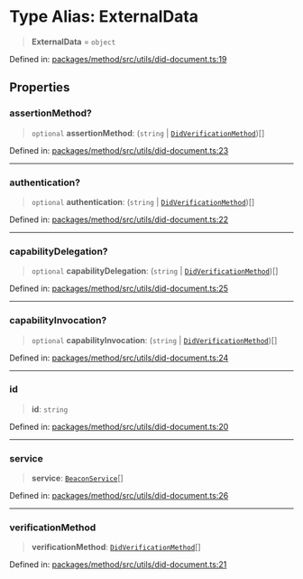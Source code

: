 # Type Alias: ExternalData

> **ExternalData** = `object`

Defined in: [packages/method/src/utils/did-document.ts:19](https://github.com/dcdpr/did-btcr2-js/blob/c82bc5c69016e1146a0c52c6e6b21621f5abd6d4/packages/method/src/utils/did-document.ts#L19)

## Properties

### assertionMethod?

> `optional` **assertionMethod**: (`string` \| [`DidVerificationMethod`](../classes/DidVerificationMethod.md))[]

Defined in: [packages/method/src/utils/did-document.ts:23](https://github.com/dcdpr/did-btcr2-js/blob/c82bc5c69016e1146a0c52c6e6b21621f5abd6d4/packages/method/src/utils/did-document.ts#L23)

***

### authentication?

> `optional` **authentication**: (`string` \| [`DidVerificationMethod`](../classes/DidVerificationMethod.md))[]

Defined in: [packages/method/src/utils/did-document.ts:22](https://github.com/dcdpr/did-btcr2-js/blob/c82bc5c69016e1146a0c52c6e6b21621f5abd6d4/packages/method/src/utils/did-document.ts#L22)

***

### capabilityDelegation?

> `optional` **capabilityDelegation**: (`string` \| [`DidVerificationMethod`](../classes/DidVerificationMethod.md))[]

Defined in: [packages/method/src/utils/did-document.ts:25](https://github.com/dcdpr/did-btcr2-js/blob/c82bc5c69016e1146a0c52c6e6b21621f5abd6d4/packages/method/src/utils/did-document.ts#L25)

***

### capabilityInvocation?

> `optional` **capabilityInvocation**: (`string` \| [`DidVerificationMethod`](../classes/DidVerificationMethod.md))[]

Defined in: [packages/method/src/utils/did-document.ts:24](https://github.com/dcdpr/did-btcr2-js/blob/c82bc5c69016e1146a0c52c6e6b21621f5abd6d4/packages/method/src/utils/did-document.ts#L24)

***

### id

> **id**: `string`

Defined in: [packages/method/src/utils/did-document.ts:20](https://github.com/dcdpr/did-btcr2-js/blob/c82bc5c69016e1146a0c52c6e6b21621f5abd6d4/packages/method/src/utils/did-document.ts#L20)

***

### service

> **service**: [`BeaconService`](../interfaces/BeaconService.md)[]

Defined in: [packages/method/src/utils/did-document.ts:26](https://github.com/dcdpr/did-btcr2-js/blob/c82bc5c69016e1146a0c52c6e6b21621f5abd6d4/packages/method/src/utils/did-document.ts#L26)

***

### verificationMethod

> **verificationMethod**: [`DidVerificationMethod`](../classes/DidVerificationMethod.md)[]

Defined in: [packages/method/src/utils/did-document.ts:21](https://github.com/dcdpr/did-btcr2-js/blob/c82bc5c69016e1146a0c52c6e6b21621f5abd6d4/packages/method/src/utils/did-document.ts#L21)
